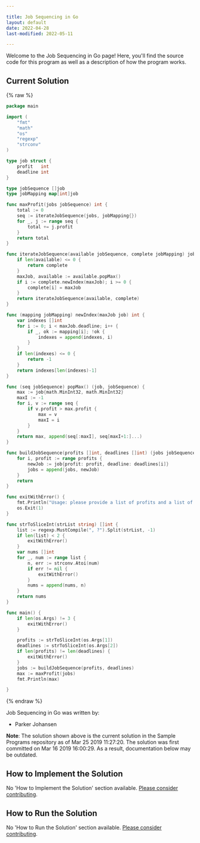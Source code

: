 ```yaml
---

title: Job Sequencing in Go
layout: default
date: 2022-04-28
last-modified: 2022-05-11

---
```


Welcome to the Job Sequencing in Go page! Here, you'll find the source code for this program as well as a description of how the program works.

## Current Solution

{% raw %}

```go
package main

import (
	"fmt"
	"math"
	"os"
	"regexp"
	"strconv"
)

type job struct {
	profit   int
	deadline int
}

type jobSequence []job
type jobMapping map[int]job

func maxProfit(jobs jobSequence) int {
	total := 0
	seq := iterateJobSequence(jobs, jobMapping{})
	for _, j := range seq {
		total += j.profit
	}
	return total
}

func iterateJobSequence(available jobSequence, complete jobMapping) jobMapping {
	if len(available) <= 0 {
		return complete
	}
	maxJob, available := available.popMax()
	if i := complete.newIndex(maxJob); i >= 0 {
		complete[i] = maxJob
	}
	return iterateJobSequence(available, complete)
}

func (mapping jobMapping) newIndex(maxJob job) int {
	var indexes []int
	for i := 0; i < maxJob.deadline; i++ {
		if _, ok := mapping[i]; !ok {
			indexes = append(indexes, i)
		}
	}
	if len(indexes) <= 0 {
		return -1
	}
	return indexes[len(indexes)-1]
}

func (seq jobSequence) popMax() (job, jobSequence) {
	max := job{math.MinInt32, math.MinInt32}
	maxI := -1
	for i, v := range seq {
		if v.profit > max.profit {
			max = v
			maxI = i
		}
	}
	return max, append(seq[:maxI], seq[maxI+1:]...)
}

func buildJobSequence(profits []int, deadlines []int) (jobs jobSequence) {
	for i, profit := range profits {
		newJob := job{profit: profit, deadline: deadlines[i]}
		jobs = append(jobs, newJob)
	}
	return
}

func exitWithError() {
	fmt.Println("Usage: please provide a list of profits and a list of deadlines")
	os.Exit(1)
}

func strToSliceInt(strList string) []int {
	list := regexp.MustCompile(", ?").Split(strList, -1)
	if len(list) < 2 {
		exitWithError()
	}
	var nums []int
	for _, num := range list {
		n, err := strconv.Atoi(num)
		if err != nil {
			exitWithError()
		}
		nums = append(nums, n)
	}
	return nums
}

func main() {
	if len(os.Args) != 3 {
		exitWithError()
	}

	profits := strToSliceInt(os.Args[1])
	deadlines := strToSliceInt(os.Args[2])
	if len(profits) != len(deadlines) {
		exitWithError()
	}
	jobs := buildJobSequence(profits, deadlines)
	max := maxProfit(jobs)
	fmt.Println(max)

}
```

{% endraw %}

Job Sequencing in Go was written by:

- Parker Johansen

**Note**: The solution shown above is the current solution in the Sample Programs repository as of Mar 25 2019 11:27:20. The solution was first committed on Mar 16 2019 16:00:29. As a result, documentation below may be outdated.

## How to Implement the Solution

No 'How to Implement the Solution' section available. [Please consider contributing](https://github.com/TheRenegadeCoder/sample-programs-website).

## How to Run the Solution

No 'How to Run the Solution' section available. [Please consider contributing](https://github.com/TheRenegadeCoder/sample-programs-website).